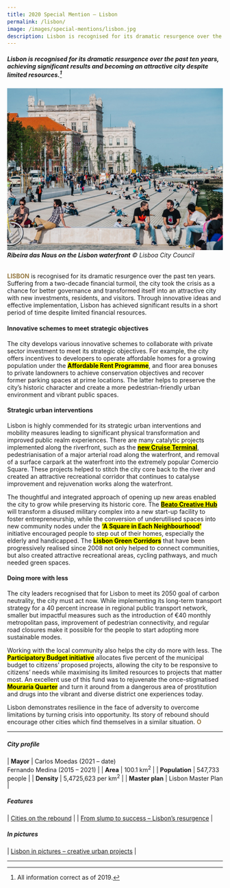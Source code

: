 ```yaml
---
title: 2020 Special Mention — Lisbon
permalink: /lisbon/
image: /images/special-mentions/lisbon.jpg
description: Lisbon is recognised for its dramatic resurgence over the past ten years, achieving significant results and becoming an attractive city despite limited resources. 
---
```


##### Lisbon is recognised for its dramatic resurgence over the past ten years, achieving significant results and becoming an attractive city despite limited resources.[^1]

###### ![Ribeira das Naus on the Lisbon waterfront](/images/special-mentions/lisbon.jpg)**Ribeira das Naus on the Lisbon waterfront** © Lisboa City Council

<b><font color="#967942">LISBON</font></b> is recognised for its dramatic resurgence over the past ten years. Suffering from a two-decade financial turmoil, the city took the crisis as a chance for better governance and transformed itself into an attractive city with new investments, residents, and visitors. Through innovative ideas and effective implementation, Lisbon has achieved significant results in a short period of time despite limited financial resources.

#### **Innovative schemes to meet strategic objectives**

The city develops various innovative schemes to collaborate with private sector investment to meet its strategic objectives. For example, the city offers incentives to developers to operate affordable homes for a growing population under the **<mark>Affordable Rent Programme</mark>**, and floor area bonuses to private landowners to achieve conservation objectives and recover former parking spaces at prime locations. The latter helps to preserve the city’s historic character and create a more pedestrian-friendly urban environment and vibrant public spaces.

#### **Strategic urban interventions**

Lisbon is highly commended for its strategic urban interventions and mobility measures leading to significant physical transformation and improved public realm experiences. There are many catalytic projects implemented along the riverfront, such as the [**<mark>new Cruise Terminal</mark>**](https://lisboncruiseport.pt), pedestrianisation of a major arterial road along the waterfront, and removal of a surface carpark at the waterfront into the extremely popular Comercio Square. These projects helped to stitch the city core back to the river and created an attractive recreational corridor that continues to catalyse improvement and rejuvenation works along the waterfront.  

The thoughtful and integrated approach of opening up new areas enabled the city to grow while preserving its historic core. The [**<mark>Beato Creative Hub</mark>**](https://hubcriativobeato.com/en/home/) will transform a disused military complex into a new start-up facility to foster entrepreneurship, while the conversion of underutilised spaces into new community nodes under the **<mark>‘A Square in Each Neighbourhood’</mark>** initiative encouraged people to step out of their homes, especially the elderly and handicapped. The **<mark>Lisbon Green Corridors</mark>** that have been progressively realised since 2008 not only helped to connect communities, but also created attractive recreational areas, cycling pathways, and much needed green spaces.

#### **Doing more with less**

The city leaders recognised that for Lisbon to meet its 2050 goal of carbon neutrality, the city must act now. While implementing its long-term transport strategy for a 40 percent increase in regional public transport network, smaller but impactful measures such as the introduction of €40 monthly metropolitan pass, improvement of pedestrian connectivity, and regular road closures make it possible for the people to start adopting more sustainable modes. 

Working with the local community also helps the city do more with less. The **<mark>Participatory Budget initiative</mark>** allocates five percent of the municipal budget to citizens’ proposed projects, allowing the city to be responsive to citizens’ needs while maximising its limited resources to projects that matter most. An excellent use of this fund was to rejuvenate the once-stigmatised **<mark>Mouraria Quarter</mark>** and turn it around from a dangerous area of prostitution and drugs into the vibrant and diverse district one experiences today. 

Lisbon demonstrates resilience in the face of adversity to overcome limitations by turning crisis into opportunity. Its story of rebound should encourage other cities which find themselves in a similar situation. **<font color="#967942">O</font>** 

---

##### **City profile** 

| **Mayor** | Carlos Moedas (2021 – date) <br> Fernando Medina (2015 – 2021)  |
| **Area** | 100.1 km<sup>2</sup> |
| **Population** | 547,733 people | 
| **Density** | 5,4725,623 per km<sup>2</sup> |
| **Master plan** | Lisbon Master Plan |

##### **Features** 

| [Cities on the rebound](/resources/features/cities-on-the-rebound/) |
| [From slump to success – Lisbon’s resurgence](/resources/features/lisbon-resurgence/) |

##### **In pictures** 

| [Lisbon in pictures – creative urban projects](/resources/in-pictures/lisbon/) |

---

[^1]: All information correct as of 2019.
